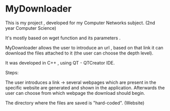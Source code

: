 # MyDownloader
This is my project , developed for my Computer Networks subject. (2nd year Computer Science)

 It's mostly based on wget function and its parameters .
 
 MyDownloader allows the user to introduce an url , based on that link it can download the files attached to it 
 (the user can choose the depth level).
 
 It was developed in C++ , using QT - QTCreator IDE.
 
 Steps:
 
 The user introduces a link -> several webpages which are present in the specific website are generated and shown in the application.
 Afterwards the user can choose from which webpage the download should begin.
 
 The directory where the files are saved is "hard-coded". (Website)
 
 
 
 
 
